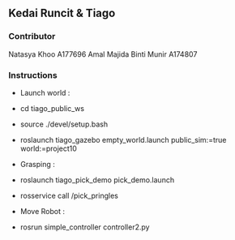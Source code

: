 ## Kedai Runcit & Tiago

### Contributor 
Natasya Khoo A177696
Amal Majida Binti Munir A174807

### Instructions 
- Launch world : 
- cd tiago_public_ws
- source ./devel/setup.bash
- roslaunch tiago_gazebo empty_world.launch public_sim:=true world:=project10
                 
- Grasping :     
- roslaunch tiago_pick_demo pick_demo.launch
- rosservice call /pick_pringles
                 
- Move Robot :  
- rosrun simple_controller controller2.py

